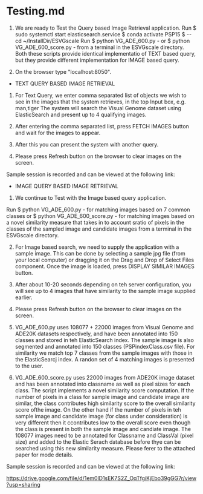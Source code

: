 # Testing.md

1. We are ready to Test the Query based Image Retrieval application. Run
$ sudo systemctl start elasticsearch.service 
$ conda activate PSP15
$ -- cd ~/InstallDir/ESVGscale
Run
$ python VG_ADE_600.py -  or
$ python VG_ADE_600_score.py - from a terminal in the ESVGscale directory. Both these scripts provide identical implementatio of TEXT based query, but they provide different implementation for IMAGE based query.

2. On the browser type "localhost:8050". 

* TEXT QUERY BASED IMAGE RETRIEVAL

1. For Text Query, we enter comma separated list of objects we wish to see in the images that the system retrieves, in the top Input box, e.g. man,tiger 
The system will search the Visual Genome dataset using ElasticSearch and present up to 4 qualifying images. 

2. After entering the comma separated list, press FETCH IMAGES button and wait for the images to appear. 

3. After this you can present the system with another query. 

4. Please press Refresh button on the browser to clear images on the screen. 
 
Sample session is recorded and can be viewed at the following link:


* IMAGE QUERY BASED IMAGE RETRIEVAL

1. We continue to Test with the Image based query application. 

Run
$ python VG_ADE_600.py - for matching images based on 7 common classes or
$ python VG_ADE_600_score.py - for matching images based on a novel similarity measure that takes in to account sratio of pixels in the classes of the sampled image and candidate images from a terminal in the ESVGscale directory.

2. For Image based search, we need to supply the application with a sample image. This can be done by selecting a sample jpg file (from your local computer) or dragging it on the Drag and Drop of Select Files component. Once the image is loaded, press DISPLAY SIMILAR IMAGES button. 

3. After about 10-20 seconds depending on teh server configuration, you will see up to 4 images that have similarity to the sample image supplied earlier. 

4. Please press Refresh button on the browser to clear images on the screen. 

5. VG_ADE_600.py uses 108077 + 22000 images from Visual Genome and ADE20K datasets respectively, and have been annotated into 150 classes and stored in teh ElasticSearch index. The sample image is also segmented and annotated into 150 classes (PSPindexClass.csv file). For similarity we match top 7 classes from the sample images with those in the ElasticSearcj index. A randon set of 4 matching images is presented to the user.  

6. VG_ADE_600_score.py uses 22000 images from ADE20K image dataset and has been annotated into classname as well as pixel sizes for each class. The script implements a novel similarity score computation.  If the number of pixels in a class for sample image and candidate image are similar, the class contributes high similarity score to the overall similarity score ofthe image. On the other hand if the number of pixels in teh sample image and candidate image (for class under consideration) is very different then it ccontributes low to the overall score even though the class is present in both the sample image and candiate image. The 108077 images need to be annotated for Classname and ClassVal (pixel size) and added to the Elastic Serach database before thye can be searched using this new similarity measure. Please ferer to the attached paper for mode details. 

Sample session is recorded and can be viewed at the following link:

https://drive.google.com/file/d/1em0lD1sEK7S2Z_OqTfgiKjEbo39gGG7r/view?usp=sharing


